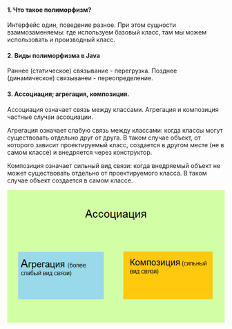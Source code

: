 #### 1. Что такое полиморфизм?
  Интерфейс один, поведение разное. При этом сущности взаимозаменяемы: где используем базовый класс, там мы можем использовать и производный класс.
  
  
#### 2. Виды полиморфизма в Java
  Раннее (статическое) связывание - перегрузка.
  Позднее (динамическое) связыванеи - переопределение.

#### 3. Ассоциация; агрегация, композиция.
  Ассоциация означает связь между классами. Агрегация и композиция частные случаи ассоциации. 
 
  Агрегация означает слабую связь между классами: когда классы могут существовать отдельно друг от друга. В таком случае объект, от которого зависит проектируемый класс, создается
  в другом месте (не в самом классе) и внедряется через конструктор.

  Композиция означает сильный вид связи: когда внедряемый объект не может существовать отдельно от проектируемого класса. В таком случае объект создается в самом классе. 

  ![alt-текст](https://github.com/Primisen/interview/blob/master/association.png "")
